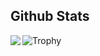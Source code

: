 ## Github Stats  

<img src="https://github-readme-stats.vercel.app/api?username=bryopsida&custom_title=Stats&show_icons=true&count_private=true&hide_border=true&theme=radical" align="left"  />


<img  alt="Trophy" src="https://github-profile-trophy.vercel.app/?username=bryopsida&row=4&theme=onedark&no-frame=true"/>

